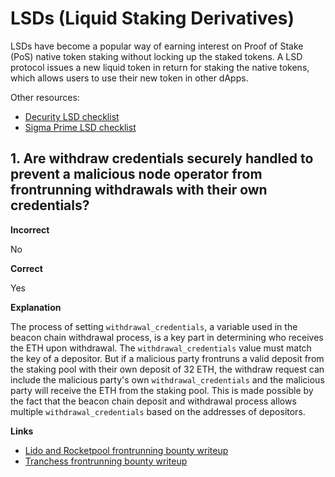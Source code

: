 # LSDs (Liquid Staking Derivatives)

LSDs have become a popular way of earning interest on Proof of Stake (PoS) native token staking without locking up the staked tokens. A LSD protocol issues a new liquid token in return for staking the native tokens, which allows users to use their new token in other dApps.

Other resources:

- [Decurity LSD checklist](https://blog.decurity.io/typical-vulnerabilities-in-lsd-protocols-e52ffe4ee175)
- [Sigma Prime LSD checklist](https://blog.sigmaprime.io/liquid-restaking.html)

## 1. Are withdraw credentials securely handled to prevent a malicious node operator from frontrunning withdrawals with their own credentials?

**Incorrect**

No

**Correct**

Yes

**Explanation**

The process of setting `withdrawal_credentials`, a variable used in the beacon chain withdrawal process, is a key part in determining who receives the ETH upon withdrawal. The `withdrawal_credentials` value must match the key of a depositor. But if a malicious party frontruns a valid deposit from the staking pool with their own deposit of 32 ETH, the withdraw request can include the malicious party's own `withdrawal_credentials` and the malicious party will receive the ETH from the staking pool. This is made possible by the fact that the beacon chain deposit and withdrawal process allows multiple `withdrawal_credentials` based on the addresses of depositors.

**Links**

- [Lido and Rocketpool frontrunning bounty writeup](https://medium.com/immunefi/rocketpool-lido-frontrunning-bug-fix-postmortem-e701f26d7971)
- [Tranchess frontrunning bounty writeup](https://tranchess.medium.com/recap-deposit-front-run-vulnerability-mitigation-cfc66ef8c50d)
